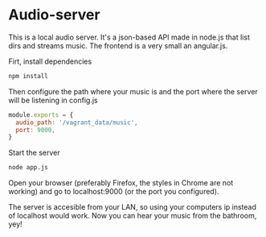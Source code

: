 # Audio-server

This is a local audio server. It's a json-based API made in node.js that list dirs and streams music. The frontend is a very small an angular.js.

Firt, install dependencies

```bash
npm install
```

Then configure the path where your music is and the port where the server will be listening in config.js

```javascript
module.exports = {
  audio_path: '/vagrant_data/music',
  port: 9000,
}
```

Start the server

```bash
node app.js
```

Open your browser (preferably Firefox, the styles in Chrome are not working) and go to localhost:9000 (or the port you configured).

The server is accesible from your LAN, so using your computers ip instead of localhost would work. Now you can hear your music from the bathroom, yey!
